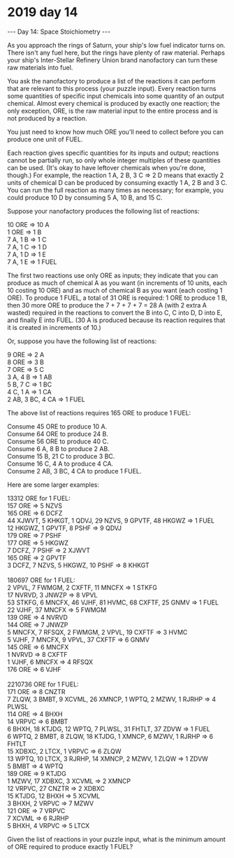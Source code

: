 # 2019 day 14

--- Day 14: Space Stoichiometry ---

As you approach the rings of Saturn, your ship's low fuel indicator turns on.  There isn't any fuel here, but the rings have plenty of raw material.  Perhaps your ship's Inter-Stellar Refinery Union brand nanofactory can turn these raw materials into fuel.



You ask the nanofactory to produce a list of the reactions it can perform that are relevant to this process (your puzzle input). Every reaction turns some quantities of specific input chemicals into some quantity of an output chemical. Almost every chemical is produced by exactly one reaction; the only exception, ORE, is the raw material input to the entire process and is not produced by a reaction.



You just need to know how much ORE you'll need to collect before you can produce one unit of FUEL.



Each reaction gives specific quantities for its inputs and output; reactions cannot be partially run, so only whole integer multiples of these quantities can be used.  (It's okay to have leftover chemicals when you're done, though.) For example, the reaction 1 A, 2 B, 3 C => 2 D means that exactly 2 units of chemical D can be produced by consuming exactly 1 A, 2 B and 3 C.  You can run the full reaction as many times as necessary; for example, you could produce 10 D by consuming 5 A, 10 B, and 15 C.



Suppose your nanofactory produces the following list of reactions:



10 ORE => 10 A\
1 ORE => 1 B\
7 A, 1 B => 1 C\
7 A, 1 C => 1 D\
7 A, 1 D => 1 E\
7 A, 1 E => 1 FUEL



The first two reactions use only ORE as inputs; they indicate that you can produce as much of chemical A as you want (in increments of 10 units, each 10 costing 10 ORE) and as much of chemical B as you want (each costing 1 ORE).  To produce 1 FUEL, a total of 31 ORE is required: 1 ORE to produce 1 B, then 30 more ORE to produce the 7 + 7 + 7 + 7 = 28 A (with 2 extra A wasted) required in the reactions to convert the B into C, C into D, D into E, and finally E into FUEL. (30 A is produced because its reaction requires that it is created in increments of 10.)



Or, suppose you have the following list of reactions:



9 ORE => 2 A\
8 ORE => 3 B\
7 ORE => 5 C\
3 A, 4 B => 1 AB\
5 B, 7 C => 1 BC\
4 C, 1 A => 1 CA\
2 AB, 3 BC, 4 CA => 1 FUEL



The above list of reactions requires 165 ORE to produce 1 FUEL:



Consume 45 ORE to produce 10 A.\
Consume 64 ORE to produce 24 B.\
Consume 56 ORE to produce 40 C.\
Consume 6 A, 8 B to produce 2 AB.\
Consume 15 B, 21 C to produce 3 BC.\
Consume 16 C, 4 A to produce 4 CA.\
Consume 2 AB, 3 BC, 4 CA to produce 1 FUEL.



Here are some larger examples:



13312 ORE for 1 FUEL:\
157 ORE => 5 NZVS\
165 ORE => 6 DCFZ\
44 XJWVT, 5 KHKGT, 1 QDVJ, 29 NZVS, 9 GPVTF, 48 HKGWZ => 1 FUEL\
12 HKGWZ, 1 GPVTF, 8 PSHF => 9 QDVJ\
179 ORE => 7 PSHF\
177 ORE => 5 HKGWZ\
7 DCFZ, 7 PSHF => 2 XJWVT\
165 ORE => 2 GPVTF\
3 DCFZ, 7 NZVS, 5 HKGWZ, 10 PSHF => 8 KHKGT\
\
180697 ORE for 1 FUEL:\
2 VPVL, 7 FWMGM, 2 CXFTF, 11 MNCFX => 1 STKFG\
17 NVRVD, 3 JNWZP => 8 VPVL\
53 STKFG, 6 MNCFX, 46 VJHF, 81 HVMC, 68 CXFTF, 25 GNMV => 1 FUEL\
22 VJHF, 37 MNCFX => 5 FWMGM\
139 ORE => 4 NVRVD\
144 ORE => 7 JNWZP\
5 MNCFX, 7 RFSQX, 2 FWMGM, 2 VPVL, 19 CXFTF => 3 HVMC\
5 VJHF, 7 MNCFX, 9 VPVL, 37 CXFTF => 6 GNMV\
145 ORE => 6 MNCFX\
1 NVRVD => 8 CXFTF\
1 VJHF, 6 MNCFX => 4 RFSQX\
176 ORE => 6 VJHF\
\
2210736 ORE for 1 FUEL:\
171 ORE => 8 CNZTR\
7 ZLQW, 3 BMBT, 9 XCVML, 26 XMNCP, 1 WPTQ, 2 MZWV, 1 RJRHP => 4 PLWSL\
114 ORE => 4 BHXH\
14 VRPVC => 6 BMBT\
6 BHXH, 18 KTJDG, 12 WPTQ, 7 PLWSL, 31 FHTLT, 37 ZDVW => 1 FUEL\
6 WPTQ, 2 BMBT, 8 ZLQW, 18 KTJDG, 1 XMNCP, 6 MZWV, 1 RJRHP => 6 FHTLT\
15 XDBXC, 2 LTCX, 1 VRPVC => 6 ZLQW\
13 WPTQ, 10 LTCX, 3 RJRHP, 14 XMNCP, 2 MZWV, 1 ZLQW => 1 ZDVW\
5 BMBT => 4 WPTQ\
189 ORE => 9 KTJDG\
1 MZWV, 17 XDBXC, 3 XCVML => 2 XMNCP\
12 VRPVC, 27 CNZTR => 2 XDBXC\
15 KTJDG, 12 BHXH => 5 XCVML\
3 BHXH, 2 VRPVC => 7 MZWV\
121 ORE => 7 VRPVC\
7 XCVML => 6 RJRHP\
5 BHXH, 4 VRPVC => 5 LTCX



Given the list of reactions in your puzzle input, what is the minimum amount of ORE required to produce exactly 1 FUEL?




